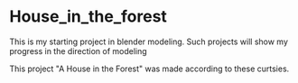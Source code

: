 # House_in_the_forest

This is my starting project in blender modeling. Such projects will show my progress in the direction of modeling

This project "A House in the Forest" was made according to these curtsies.
